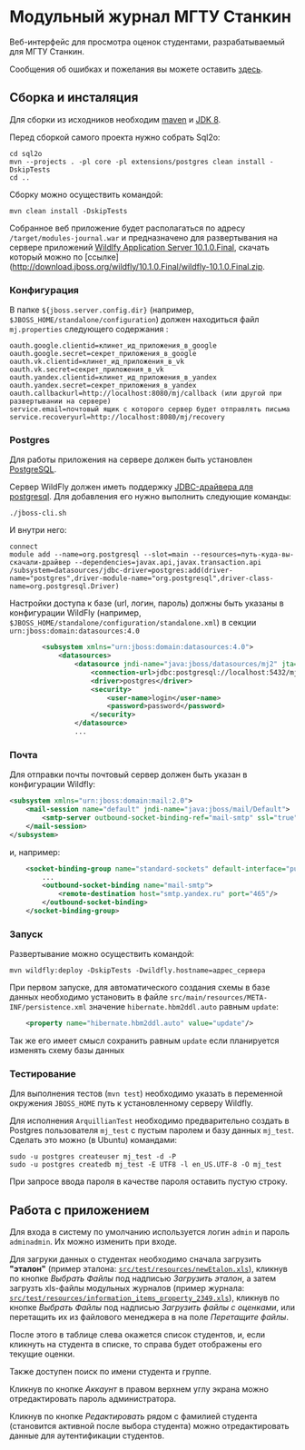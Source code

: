 # Модульный журнал МГТУ Станкин #

Веб-интерфейс для просмотра оценок студентами, разрабатываемый для МГТУ Станкин.

Сообщения об ошибках и пожелания вы можете оставить [здесь](https://bitbucket.org/NicolayMitropolsky/stankin-mj/issues?sort=status).

## Сборка и инсталяция ##

Для сборки из исходников необходим [maven](http://maven.apache.org/) и [JDK 8](http://www.oracle.com/technetwork/java/javase/downloads/jdk8-downloads-2133151.html).

Перед сборкой самого проекта нужно собрать Sql2o:

```text
cd sql2o
mvn --projects . -pl core -pl extensions/postgres clean install -DskipTests
cd ..
```

Сборку можно осуществить командой:
```text
mvn clean install -DskipTests
```

Собранное веб приложение будет располагаться по адресу `/target/modules-journal.war` и предназначено для развертывания на сервере приложений [Wildlfy Application Server 10.1.0.Final](http://wildfly.org/), скачать который можно по [ссылке](http://download.jboss.org/wildfly/10.1.0.Final/wildfly-10.1.0.Final.zip.

### Конфигурация

В папке `${jboss.server.config.dir}` (например, `$JBOSS_HOME/standalone/configuration`) должен находиться файл `mj.properties` следующего содержания :

```properties
oauth.google.clientid=клинет_ид_приложения_в_google
oauth.google.secret=секрет_приложения_в_google
oauth.vk.clientid=клинет_ид_приложения_в_vk
oauth.vk.secret=секрет_приложения_в_vk
oauth.yandex.clientid=клинет_ид_приложения_в_yandex
oauth.yandex.secret=секрет_приложения_в_yandex
oauth.callbackurl=http://localhost:8080/mj/callback (или другой при развертывании на сервере)
service.email=почтовый ящик с которого сервер будет отправлять письма
service.recoveryurl=http://localhost:8080/mj/recovery
```


### Postgres

Для работы приложения на сервере должен быть установлен [PostgreSQL](https://www.postgresql.org/).

Сервер WildFly должен иметь поддержку [JDBC-драйвера для postgresql](https://jdbc.postgresql.org/download/postgresql-9.4.1212.jar). Для добавления его нужно выполнить следующие команды:

    ./jboss-cli.sh 
    
И внутри него:

    connect
    module add --name=org.postgresql --slot=main --resources=путь-куда-вы-скачали-драйвер --dependencies=javax.api,javax.transaction.api
    /subsystem=datasources/jdbc-driver=postgres:add(driver-name="postgres",driver-module-name="org.postgresql",driver-class-name=org.postgresql.Driver)

Настройки доступа к базе (url, логин, пароль) должны быть указаны в конфигурации WildFly
 (например, `$JBOSS_HOME/standalone/configuration/standalone.xml`) в секции `urn:jboss:domain:datasources:4.0`

```xml
        <subsystem xmlns="urn:jboss:domain:datasources:4.0">
            <datasources>
                <datasource jndi-name="java:jboss/datasources/mj2" jta="false" pool-name="mj-pg-datasource" enabled="true" use-java-context="true">
                    <connection-url>jdbc:postgresql://localhost:5432/mj</connection-url>
                    <driver>postgres</driver>
                    <security>
                        <user-name>login</user-name>
                        <password>password</password>
                    </security>
                </datasource>
                ...
```

### Почта

Для отправки почты почтовый сервер должен быть указан в конфигурации Wildfly:

```xml
<subsystem xmlns="urn:jboss:domain:mail:2.0">
    <mail-session name="default" jndi-name="java:jboss/mail/Default">
        <smtp-server outbound-socket-binding-ref="mail-smtp" ssl="true" username="..." password="..."/>
    </mail-session>
</subsystem>
```
и, например:
```xml
    <socket-binding-group name="standard-sockets" default-interface="public" port-offset="${jboss.socket.binding.port-offset:0}">
        ...
        <outbound-socket-binding name="mail-smtp">
            <remote-destination host="smtp.yandex.ru" port="465"/>
        </outbound-socket-binding>
    </socket-binding-group>
```


### Запуск

Развертывание можно осуществить командой:
```text
mvn wildfly:deploy -DskipTests -Dwildfly.hostname=адрес_сервера
```

При первом запуске, для автоматического создания схемы в базе данных необходимо установить в файле
`src/main/resources/META-INF/persistence.xml` значение `hibernate.hbm2ddl.auto` равным `update`:

```xml
    <property name="hibernate.hbm2ddl.auto" value="update"/>
```

Так же его имеет смысл сохранить равным `update` если планируется изменять схему базы данных



### Тестирование ###

Для выполнения тестов (`mvn test`) необходимо указать в переменной окружения `JBOSS_HOME` путь к установленному серверу Wildfly.

Для исполнения `ArquillianTest` необходимо предварительно создать в Postgres пользователя `mj_test` с пустым паролем и базу данных `mj_test`.
Сделать это можно (в Ubuntu) командами:

    sudo -u postgres createuser mj_test -d -P
    sudo -u postgres createdb mj_test -E UTF8 -l en_US.UTF-8 -O mj_test

При запросе ввода пароля в качестве пароля оставить пустую строку.


## Работа с приложением ##

Для входа в систему по умолчанию используется логин `admin` и пароль `adminadmin`. Их можно изменить при входе.

Для загруки данных о студентах необходимо сначала загрузить **"эталон"** (пример эталона:     [`src/test/resources/newEtalon.xls`](src/test/resources/newEtalon.xls)), кликнув по кнопке *Выбрать Файлы* под надписью *Загрузить эталон*, а затем загрузть xls-файлы модульных журналов (пример журнала: [`src/test/resources/information_items_property_2349.xls`](src/test/resources/information_items_property_2349.xls)), кликнув по кнопке *Выбрать Файлы* под надписью *Загрузить файлы с оценками*, или перетащить их из файлового менеджера в на поле *Перетащите файлы*.

После этого в таблице слева окажется список студентов, и, если кликнуть на студента в списке, то справа будет отображены его текущие оценки.

Также доступен поиск по имени студента и группе.

Кликнув по кнопке *Аккаунт* в правом верхнем углу экрана можно отредактировать пароль администратора.

Кликнув по кнопке *Редактировать* рядом с фамилией студента (становится активной после выбора студента) можно отредактировать данные для аутентификации студентов.
